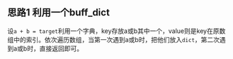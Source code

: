 ## 思路1 利用一个buff_dict

设`a + b = target`利用一个字典，key存放a或b其中一个，value则是key在原数组中的索引。依次遍历数组，当第一次遇到a或b时，把他们放入`dict`，第二次遇到a或b时，直接返回即可。